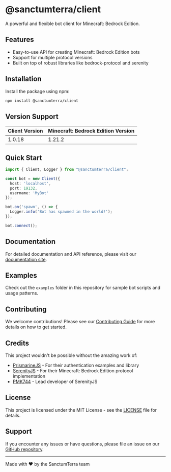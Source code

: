 # @sanctumterra/client

A powerful and flexible bot client for Minecraft: Bedrock Edition.

## Features

- Easy-to-use API for creating Minecraft: Bedrock Edition bots
- Support for multiple protocol versions
- Built on top of robust libraries like bedrock-protocol and serenity

## Installation

Install the package using npm:

```bash
npm install @sanctumterra/client
```

## Version Support

| Client Version | Minecraft: Bedrock Edition Version |
|----------------|-----------------------------------|
| 1.0.18         | 1.21.2                            |

## Quick Start

```typescript
import { Client, Logger } from "@sanctumterra/client";

const bot = new Client({
  host: 'localhost',
  port: 19132,
  username: 'MyBot'
});

bot.on('spawn', () => {
  Logger.info('Bot has spawned in the world!');
});

bot.connect();
```

## Documentation

For detailed documentation and API reference, please visit our [documentation site](https://docs.sanctumterra.com).

## Examples

Check out the `examples` folder in this repository for sample bot scripts and usage patterns.

## Contributing

We welcome contributions! Please see our [Contributing Guide](CONTRIBUTING.md) for more details on how to get started.

## Credits

This project wouldn't be possible without the amazing work of:

- [PrismarineJS](https://github.com/PrismarineJS) - For their authentication examples and library
- [SerenityJS](https://github.com/SerenityJS) - For their Minecraft: Bedrock Edition protocol implementation
- [PMK744](https://github.com/PMK744) - Lead developer of SerenityJS

## License

This project is licensed under the MIT License - see the [LICENSE](LICENSE) file for details.

## Support

If you encounter any issues or have questions, please file an issue on our [GitHub repository](https://github.com/sanctumterra/client/issues).

---

Made with ❤️ by the SanctumTerra team